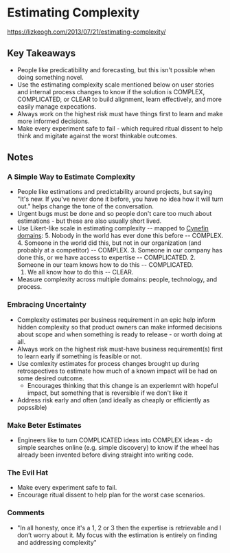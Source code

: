 # Estimating Complexity

<https://lizkeogh.com/2013/07/21/estimating-complexity/>

## Key Takeaways

* People like predicatibility and forecasting, but this isn't possible when doing something novel.
* Use the estimating complexity scale mentioned below on user stories and internal process changes to know if the solution is COMPLEX, COMPLICATED, or CLEAR to build alignment, learn effectively, and more easily manage expecations.
* Always work on the highest risk must have things first to learn and make more informed decisions.
* Make every experiment safe to fail - which required ritual dissent to help think and migitate against the worst thinkable outcomes.

## Notes

### A Simple Way to Estimate Complexity

* People like estimations and predictability around projects, but saying "It's new. If you've never done it before, you have no idea how it will turn out." helps change the tone of the conversation.
* Urgent bugs must be done and so people don't care too much about estimations - but these are also usually short lived.
* Use Likert-like scale in estimating complexity -- mapped to [Cynefin domains](https://en.wikipedia.org/wiki/Cynefin_framework):
  5. Nobody in the world has ever done this before -- COMPLEX.
  4. Someone in the world did this, but not in our organization (and probably at a competitor) -- COMPLEX.
  3. Someone in our company has done this, or we have access to expertise -- COMPLICATED.
  2. Someone in our team knows how to do this -- COMPLICATED.
  1. We all know how to do this -- CLEAR.
* Measure complexity across multiple domains: people, technology, and process.

### Embracing Uncertainty

* Complexity estimates per business requirement in an epic help inform hidden complexity so that product owners can make informed decisions about scope and when something is ready to release - or worth doing at all.
* Always work on the highest risk must-have business requirement(s) first to learn early if something is feasible or not.
* Use comlexity estimates for process changes brought up during retrospectives to estimate how much of a known impact will be had on some desired outcome.
  * Encourages thinking that this change is an experiemnt with hopeful impact, but something that is reversible if we don't like it
* Address risk early and often (and ideally as cheaply or efficiently as popssible)

### Make Beter Estimates

* Engineers like to turn COMPLICATED ideas into COMPLEX ideas - do simple searches online (e.g. simple discovery) to know if the wheel has already been invented before diving straight into writing code.

### The Evil Hat

* Make every experiment safe to fail.
* Encourage ritual dissent to help plan for the worst case scenarios.

### Comments

* "In all honesty, once it's a 1, 2 or 3 then the expertise is retrievable and I don’t worry about it. My focus with the estimation is entirely on finding and addressing complexity"
